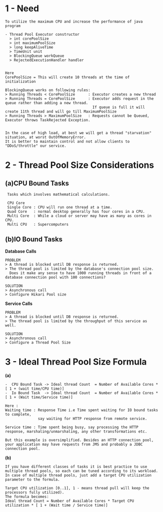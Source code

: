    
# 1 - Need 
   
    To utilize the maximum CPU and increase the performance of java program
    
    - Thread Pool Executor constructor 
      > int corePoolSize     
      > int maximumPoolSize 
      > long keepAliveTime 
      > TimeUnit unit 
      > BlockingQueue workQueue
      > RejectedExecutionHandler handler


    Here 
    CorePoolSize = This will create 10 threads at the time of initialization

    BlockingQueue works on following rules:
    > Running Threads < CorePoolSize      : Executor creates a new thread
    > Running Threads = CorePoolSize      : Executor adds request in the queue rather than adding a new thread.
                                            If queue is full it will create 11th thread and will go till MaximumPoolSize                                  
    > Running Threads > MaximumPoolSize   : Requests cannot be Queued, Executor throws TaskRejected Exception.

   
    In the case of high load, at best we will get a thread "starvation" situation, at worst OutOfMemoryError.
    It is better to maintain control and not allow clients to "DDoS/throttle" our service.


# 2 - Thread Pool Size Considerations 

## (a)CPU Bound Tasks

     Tasks which involves mathematical calculations.
     
     CPU Core
     Single Core : CPU will run one thread at a time.
     Quad Core   : normal desktop generally has four cores in a CPU.
     Multi Core  : While a cloud or server may have as many as cores in CPU.
     Multi CPU   : Supercomputers     

## (b)IO Bound Tasks

**Database Calls**
 
    PROBLEM
    > A thread is blocked until DB response is returned.
    > The thread pool is limited by the database's connection pool size.
      Does it make any sense to have 1000 running threads in front of a database connection pool with 100 connections?
     
    SOLUTION 
    > Asynchronous call
    > Configure Hikari Pool size 
   
**Service Calls**

    PROBLEM 
    > A thread is blocked until DB response is returned.
    > The thread pool is limited by the throughput of this service as well.
    
    SOLUTION
    > Asynchronous call
    > Configure a Thread Pool Size

     
     
# 3 - Ideal Thread Pool Size Formula

**(a)**

    -  CPU Bound Task -> Ideal thread Count  = Number of Available Cores * [ 1 + (wait time/CPU time)]
    -  Io Bound Task  -> Ideal thread Count  = Number of Available Cores * [ 1 + (Wait time/Service time)]
    
    Here :
    Waiting time : Response Time i.e Time spent waiting for IO bound tasks to complete, 
                   say waiting for HTTP response from remote service.
    
    Service time : Time spent being busy, say processing the HTTP response, marshaling/unmarshaling, any other transformations etc. 
    
    But this example is oversimplified. Besides an HTTP connection pool, your application may have requests from JMS and probably a JDBC connection pool.
   

**(b)**

    If you have different classes of tasks it is best practice to use multiple thread pools, so each can be tuned according to its workload.
    In case of multiple thread pools, just add a target CPU utilization parameter to the formula.

    Target CPU utilization [0..1], 1 - means thread pull will keep the processors fully utilized).
    The formula becomes:
    Ideal thread Count = Number of Available Cores * Target CPU utilization * [ 1 + (Wait time / Service time)]

